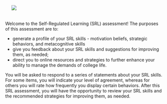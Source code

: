 <p><img src="https://raw.githubusercontent.com/DAACS/assessments/master/srl/people-woman-coffee-meeting.jpg"  class="pull-right" style="padding:20px 0 20px 20px; max-width:400px;"></p>

Welcome to the Self-Regulated Learning (SRL) assessment! The purposes of this assessment are to:

* generate a profile of your SRL skills - motivation beliefs, strategic behaviors, and metacognitive skills 
* give you feedback about your SRL skills and suggestions for improving them, as needed;
* direct you to online resources and strategies to further enhance your ability to manage the demands of college life.

You will be asked to respond to a series of statements about your SRL skills. For some items, you will indicate your level of agreement, whereas for others you will rate how frequently you display certain behaviors. After this SRL assessment, you will have the opportunity to review your SRL skills and the recommended strategies for improving them, as needed. 


